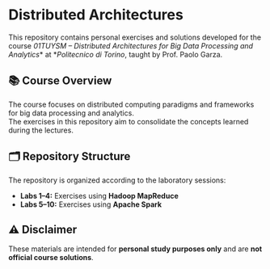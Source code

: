 # Distributed Architectures

This repository contains personal exercises and solutions developed for the course *01TUYSM – Distributed Architectures for Big Data Processing and Analytics** at **Politecnico di Torino*, taught by Prof. Paolo Garza.

## 📚 Course Overview
The course focuses on distributed computing paradigms and frameworks for big data processing and analytics.  
The exercises in this repository aim to consolidate the concepts learned during the lectures.

## 🗂️ Repository Structure
The repository is organized according to the laboratory sessions:

- **Labs 1–4:** Exercises using **Hadoop MapReduce**
- **Labs 5–10:** Exercises using **Apache Spark**

## ⚠️ Disclaimer
These materials are intended for **personal study purposes only** and are **not official course solutions**.
